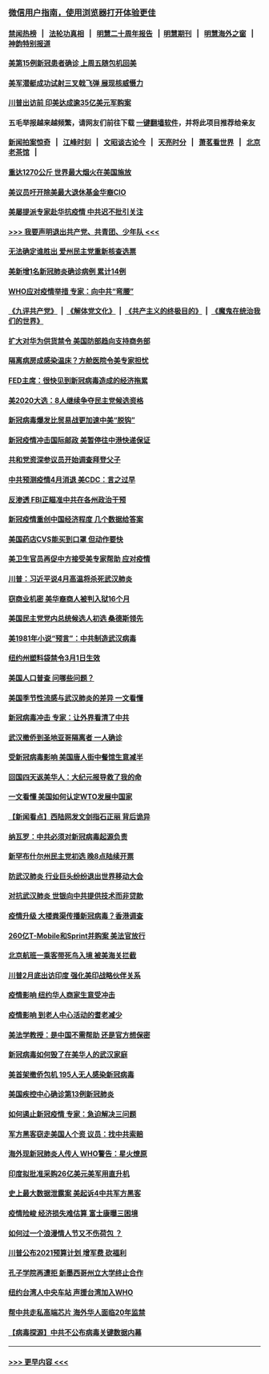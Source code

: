 ### [微信用户指南，使用浏览器打开体验更佳](https://github.com/gfw-breaker/banned-news1/blob/master/indexes/wechat-guide.md?t=0)
#### [禁闻热榜](热点新闻.md?t=0)  &nbsp;&nbsp;|&nbsp;&nbsp; [法轮功真相](https://github.com/gfw-breaker/truth/blob/master/README.md?t=0) &nbsp;&nbsp;|&nbsp;&nbsp; [明慧二十周年报告](https://github.com/gfw-breaker/mh-reports/blob/master/README.md?t=0) &nbsp;&nbsp;|&nbsp;&nbsp;[明慧期刊](https://github.com/gfw-breaker/mh-qikan) &nbsp;&nbsp;|&nbsp;&nbsp; [明慧海外之窗](https://github.com/gfw-breaker/mh-news/blob/master/README.md?t=0) &nbsp;&nbsp;|&nbsp;&nbsp; [神韵特别报道](https://github.com/gfw-breaker/mh-news/blob/master/shenyun.md?t=0)
#### [美第15例新冠患者确诊 上周五随包机回美](../pages/nsc412/n11866852.md?t=02140144) 
#### [美军潜艇成功试射三叉戟飞弹 展现核威慑力](../pages/nsc412/n11866046.md?t=02140144) 
#### [川普出访前 印美达成逾35亿美元军购案](../pages/nsc412/n11865444.md?t=02140144) 
#### 五毛举报越来越频繁，请网友们前往下载 [一键翻墙软件](https://github.com/gfw-breaker/ssr-accounts)，并将此项目推荐给亲友
#### [新闻拍案惊奇](https://github.com/gfw-breaker/banned-news1/blob/master/pages/link4.md) &nbsp;&nbsp;|&nbsp;&nbsp; [江峰时刻](https://github.com/gfw-breaker/banned-news1/blob/master/pages/link4.md) &nbsp;&nbsp;|&nbsp;&nbsp; [文昭谈古论今](https://github.com/gfw-breaker/banned-news1/blob/master/pages/link4.md) &nbsp;&nbsp;|&nbsp;&nbsp; [天亮时分](https://github.com/gfw-breaker/banned-news1/blob/master/pages/link4.md) &nbsp;&nbsp;|&nbsp;&nbsp; [萧茗看世界](https://github.com/gfw-breaker/banned-news1/blob/master/pages/link4.md) &nbsp;&nbsp;|&nbsp;&nbsp; [北京老茶馆](https://github.com/gfw-breaker/banned-news1/blob/master/pages/link4.md) &nbsp;&nbsp;|&nbsp;&nbsp; 
#### [重达1270公斤 世界最大烟火在美国施放](../pages/nsc412/n11865198.md?t=02140144) 
#### [美议员吁开除美最大退休基金华裔CIO](../pages/nsc412/n11865230.md?t=02140144) 
#### [美屡提派专家赴华抗疫情 中共迟不批引关注](../pages/nsc412/n11864719.md?t=02140144) 
#### [>>> 我要声明退出共产党、共青团、少年队 <<<](https://github.com/begood0513/goodnews/blob/master/quit/letter.md) 
#### [无法确定谁胜出 爱州民主党重新核查选票](../pages/nsc412/n11864830.md?t=02140144) 
#### [美新增1名新冠肺炎确诊病例 累计14例](../pages/nsc412/n11864893.md?t=02140144) 
#### [WHO应对疫情举措 专家：向中共“弯腰”](../pages/nsc412/n11864727.md?t=02140144) 
#### [《九评共产党》](https://github.com/begood0513/9ping.md/blob/master/README.md) &nbsp;|&nbsp; [《解体党文化》](../../../../jtdwh.md/blob/master/README.md)  &nbsp;|&nbsp; [《共产主义的终极目的》](../../../../gczydzjmd.md/blob/master/README.md) &nbsp;|&nbsp; [《魔鬼在统治我们的世界》](../../../../mgztzwmdsj.md/blob/master/README.md) 
#### [扩大对华为供货禁令 美国防部趋向支持商务部](../pages/nsc412/n11864773.md?t=02140144) 
#### [隔离病房成感染温床？方舱医院令美专家担忧](../pages/nsc412/n11864575.md?t=02140144) 
#### [FED主席：很快见到新冠病毒造成的经济拖累](../pages/nsc412/n11864507.md?t=02140144) 
#### [美2020大选：8人继续争夺民主党候选资格](../pages/nsc412/n11864327.md?t=02140144) 
#### [新冠病毒爆发比贸易战更加速中美“脱钩”](../pages/nsc412/n11864470.md?t=02140144) 
#### [新冠疫情冲击国际邮政 美暂停往中港快递保证](../pages/nsc412/n11864207.md?t=02140144) 
#### [共和党资深参议员开始调查拜登父子](../pages/nsc412/n11863984.md?t=02140144) 
#### [中共预测疫情4月消退 美CDC：言之过早](../pages/nsc412/n11864310.md?t=02140144) 
#### [反渗透 FBI正瞄准中共在各州政治干预](../pages/nsc412/n11864300.md?t=02140144) 
#### [新冠疫情重创中国经济程度 几个数据给答案](../pages/nsc412/n11864203.md?t=02140144) 
#### [美国药店CVS能买到口罩 但动作要快](../pages/nsc412/n11862438.md?t=02140144) 
#### [美卫生官员再促中方接受美专家帮助 应对疫情](../pages/nsc412/n11864043.md?t=02140144) 
#### [川普：习近平说4月高温将杀死武汉肺炎](../pages/nsc412/n11860814.md?t=02140144) 
#### [窃商业机密 美华裔商人被判入狱16个月](../pages/nsc412/n11863911.md?t=02140144) 
#### [美国民主党党内总统候选人初选 桑德斯领先](../pages/nsc412/n11863475.md?t=02140144) 
#### [美1981年小说“预言”：中共制造武汉病毒](../pages/nsc412/n11863306.md?t=02140144) 
#### [纽约州塑料袋禁令3月1日生效](../pages/nsc412/n11862832.md?t=02140144) 
#### [美国人口普查  问哪些问题？](../pages/nsc412/n11862808.md?t=02140144) 
#### [美国季节性流感与武汉肺炎的差异 一文看懂](../pages/nsc412/n11862428.md?t=02140144) 
#### [新冠病毒冲击 专家：让外界看清了中共](../pages/nsc412/n11862280.md?t=02140144) 
#### [武汉撤侨到圣地亚哥隔离者 一人确诊](../pages/nsc412/n11862460.md?t=02140144) 
#### [受新冠病毒影响 美国唐人街中餐馆生意减半](../pages/nsc412/n11861940.md?t=02140144) 
#### [回国四天返美华人：大纪元报导救了我的命](../pages/nsc412/n11862181.md?t=02140144) 
#### [一文看懂 美国如何认定WTO发展中国家](../pages/nsc412/n11862051.md?t=02140144) 
#### [【新闻看点】西陆网发文剑指石正丽 背后诡异](../pages/nsc412/n11861792.md?t=02140144) 
#### [纳瓦罗：中共必须对新冠病毒起源负责](../pages/nsc412/n11861810.md?t=02140144) 
#### [新罕布什尔州民主党初选 晚8点陆续开票](../pages/nsc412/n11861872.md?t=02140144) 
#### [防武汉肺炎 行业巨头纷纷退出世界移动大会](../pages/nsc412/n11861795.md?t=02140144) 
#### [对抗武汉肺炎 世银向中共提供技术而非贷款](../pages/nsc412/n11861652.md?t=02140144) 
#### [疫情升级 大楼粪渠传播新冠病毒？香港调查](../pages/nsc412/n11861556.md?t=02140144) 
#### [260亿T-Mobile和Sprint并购案 美法官放行](../pages/nsc412/n11861511.md?t=02140144) 
#### [北京航班一乘客带死鸟入境 被美海关拦截](../pages/nsc412/n11861317.md?t=02140144) 
#### [川普2月底出访印度 强化美印战略伙伴关系](../pages/nsc412/n11860557.md?t=02140144) 
#### [疫情影响  纽约华人商家生意受冲击](../pages/nsc412/n11860284.md?t=02140144) 
#### [疫情影响  到老人中心活动的耆老减少](../pages/nsc412/n11860199.md?t=02140144) 
#### [美法学教授：是中国不需帮助 还是官方想保密](../pages/nsc412/n11859492.md?t=02140144) 
#### [新冠病毒如何毁了在美华人的武汉家庭](../pages/nsc412/n11859524.md?t=02140144) 
#### [美首架撤侨包机 195人无人感染新冠病毒](../pages/nsc412/n11859908.md?t=02140144) 
#### [美国疾控中心确诊第13例新冠肺炎](../pages/nsc412/n11859966.md?t=02140144) 
#### [如何遏止新冠疫情 专家：急迫解决三问题](../pages/nsc412/n11859685.md?t=02140144) 
#### [军方黑客窃走美国人个资 议员：找中共索赔](../pages/nsc412/n11859371.md?t=02140144) 
#### [海外现新冠肺炎人传人 WHO警告：星火燎原](../pages/nsc412/n11859252.md?t=02140144) 
#### [印度拟批准采购26亿美元美军用直升机](../pages/nsc412/n11859143.md?t=02140144) 
#### [史上最大数据泄露案 美起诉4中共军方黑客](../pages/nsc412/n11859115.md?t=02140144) 
#### [疫情险峻 经济损失难估算 富士康曝三困境](../pages/nsc412/n11859120.md?t=02140144) 
#### [如何过一个浪漫情人节又不伤荷包 ？](../pages/nsc412/n11858969.md?t=02140144) 
#### [川普公布2021预算计划 增军费 砍福利](../pages/nsc412/n11859012.md?t=02140144) 
#### [孔子学院再遭拒 新墨西哥州立大学终止合作](../pages/nsc412/n11858661.md?t=02140144) 
#### [纽约台湾人中央车站  声援台湾加入WHO](../pages/nsc412/n11857757.md?t=02140144) 
#### [帮中共走私高端芯片 海外华人面临20年监禁](../pages/nsc412/n11855016.md?t=02140144) 
#### [【病毒探源】中共不公布病毒关键数据内幕](../pages/nsc412/n11856584.md?t=02140144) 

----
#### [ >>> 更早内容 <<< ](../indexes/nsc412-earlier.md)
